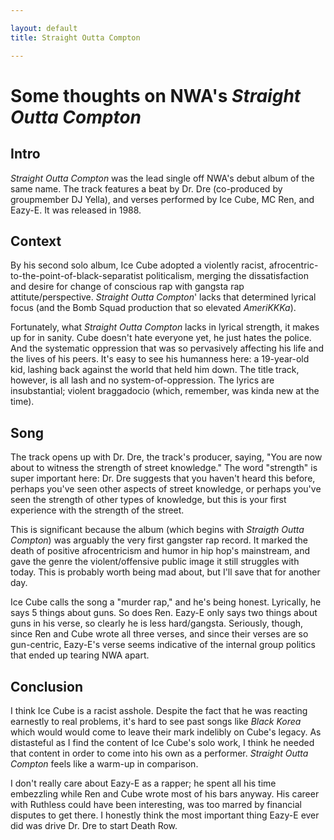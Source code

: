 ```yaml
---

layout: default
title: Straight Outta Compton

---
```


# Some thoughts on NWA's *Straight Outta Compton*

## Intro

*Straight Outta Compton* was the lead single off NWA's debut album of the same name. The track features a beat by Dr. Dre (co-produced by groupmember DJ Yella), and verses performed by Ice Cube, MC Ren, and Eazy-E. It was released in 1988.

## Context

By his second solo album, Ice Cube adopted a violently racist, afrocentric-to-the-point-of-black-separatist politicalism, merging the dissatisfaction and desire for change of conscious rap with gangsta rap attitute/perspective. *Straight Outta Compton*' lacks that determined lyrical focus (and the Bomb Squad production that so elevated *AmeriKKKa*).

Fortunately, what *Straight Outta Compton* lacks in lyrical strength, it makes up for in sanity. Cube doesn't hate everyone yet, he just hates the police. And the systematic oppression that was so pervasively affecting his life and the lives of his peers. It's easy to see his humanness here: a 19-year-old kid, lashing back against the world that held him down. The title track, however, is all lash and no system-of-oppression. The lyrics are insubstantial; violent braggadocio (which, remember, was kinda new at the time).

## Song

The track opens up with Dr. Dre, the track's producer, saying, "You are now about to witness the strength of street knowledge." The word "strength" is super important here: Dr. Dre suggests that you haven't heard this before, perhaps you've seen other aspects of street knowledge, or perhaps you've seen the strength of other types of knowledge, but this is your first experience with the strength of the street. 

This is significant because the album (which begins with *Straigth Outta Compton*) was arguably the very first gangster rap record. It marked the death of positive afrocentricism and humor in hip hop's mainstream, and gave the genre the violent/offensive public image it still struggles with today. This is probably worth being mad about, but I'll save that for another day. 

Ice Cube calls the song a "murder rap," and he's being honest. Lyrically, he says 5 things about guns. So does Ren. Eazy-E only says two things about guns in his verse, so clearly he is less hard/gangsta. Seriously, though, since Ren and Cube wrote all three verses, and since their verses are so gun-centric, Eazy-E's verse seems indicative of the internal group politics that ended up tearing NWA apart.

## Conclusion

I think Ice Cube is a racist asshole. Despite the fact that he was reacting earnestly to real problems, it's hard to see past songs like *Black Korea* which would would come to leave their mark indelibly on Cube's legacy. As distasteful as I find the content of Ice Cube's solo work, I think he needed that content in order to come into his own as a performer. *Straight Outta Compton* feels like a warm-up in comparison.

I don't really care about Eazy-E as a rapper; he spent all his time embezzling while Ren and Cube wrote most of his bars anyway. His career with Ruthless could have been interesting, was too marred by financial disputes to get there. I honestly think the most important thing Eazy-E ever did was drive Dr. Dre to start Death Row.
